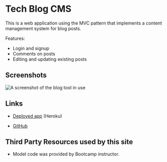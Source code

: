 # Tech Blog CMS

This is a web application using the MVC pattern that implements
a content management system for blog posts.

Features:

* Login and signup 
* Comments on posts
* Editing and updating existing posts

## Screenshots

![A screenshot of the blog tool in use]( )

## Links

* [Deployed app](https://queen-tech-blog-53a06a73caf8.herokuapp.com/) (Heroku)

* [GitHub](https://github.com/queendoescode/tech-blog)

## Third Party Resources used by this site

* Model code was provided by Bootcamp instructor.

